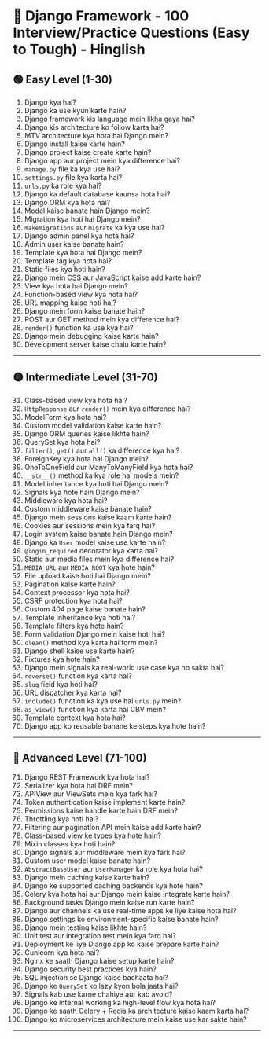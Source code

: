 # 🐍 Django Framework - 100 Interview/Practice Questions (Easy to Tough) - Hinglish

## 🟢 Easy Level (1-30)

1. Django kya hai?
2. Django ka use kyun karte hain?
3. Django framework kis language mein likha gaya hai?
4. Django kis architecture ko follow karta hai?
5. MTV architecture kya hota hai Django mein?
6. Django install kaise karte hain?
7. Django project kaise create karte hain?
8. Django app aur project mein kya difference hai?
9. `manage.py` file ka kya use hai?
10. `settings.py` file kya karta hai?
11. `urls.py` ka role kya hai?
12. Django ka default database kaunsa hota hai?
13. Django ORM kya hota hai?
14. Model kaise banate hain Django mein?
15. Migration kya hoti hai Django mein?
16. `makemigrations` aur `migrate` ka kya use hai?
17. Django admin panel kya hota hai?
18. Admin user kaise banate hain?
19. Template kya hota hai Django mein?
20. Template tag kya hota hai?
21. Static files kya hoti hain?
22. Django mein CSS aur JavaScript kaise add karte hain?
23. View kya hota hai Django mein?
24. Function-based view kya hota hai?
25. URL mapping kaise hoti hai?
26. Django mein form kaise banate hain?
27. POST aur GET method mein kya difference hai?
28. `render()` function ka use kya hai?
29. Django mein debugging kaise karte hain?
30. Development server kaise chalu karte hain?

---

## 🟡 Intermediate Level (31-70)

31. Class-based view kya hota hai?
32. `HttpResponse` aur `render()` mein kya difference hai?
33. ModelForm kya hota hai?
34. Custom model validation kaise karte hain?
35. Django ORM queries kaise likhte hain?
36. QuerySet kya hota hai?
37. `filter()`, `get()` aur `all()` ka difference kya hai?
38. ForeignKey kya hota hai Django mein?
39. OneToOneField aur ManyToManyField kya hota hai?
40. `__str__()` method ka kya role hai models mein?
41. Model inheritance kya hoti hai Django mein?
42. Signals kya hote hain Django mein?
43. Middleware kya hota hai?
44. Custom middleware kaise banate hain?
45. Django mein sessions kaise kaam karte hain?
46. Cookies aur sessions mein kya farq hai?
47. Login system kaise banate hain Django mein?
48. Django ka `User` model kaise use karte hain?
49. `@login_required` decorator kya karta hai?
50. Static aur media files mein kya difference hai?
51. `MEDIA_URL` aur `MEDIA_ROOT` kya hote hain?
52. File upload kaise hoti hai Django mein?
53. Pagination kaise karte hain?
54. Context processor kya hota hai?
55. CSRF protection kya hota hai?
56. Custom 404 page kaise banate hain?
57. Template inheritance kya hoti hai?
58. Template filters kya hote hain?
59. Form validation Django mein kaise hoti hai?
60. `clean()` method kya karta hai form mein?
61. Django shell kaise use karte hain?
62. Fixtures kya hote hain?
63. Django mein signals ka real-world use case kya ho sakta hai?
64. `reverse()` function kya karta hai?
65. `slug` field kya hoti hai?
66. URL dispatcher kya karta hai?
67. `include()` function ka kya use hai `urls.py` mein?
68. `as_view()` function kya karta hai CBV mein?
69. Template context kya hota hai?
70. Django app ko reusable banane ke steps kya hote hain?

---

## 🔴 Advanced Level (71-100)

71. Django REST Framework kya hota hai?
72. Serializer kya hota hai DRF mein?
73. APIView aur ViewSets mein kya fark hai?
74. Token authentication kaise implement karte hain?
75. Permissions kaise handle karte hain DRF mein?
76. Throttling kya hoti hai?
77. Filtering aur pagination API mein kaise add karte hain?
78. Class-based view ke types kya hote hain?
79. Mixin classes kya hoti hain?
80. Django signals aur middleware mein kya fark hai?
81. Custom user model kaise banate hain?
82. `AbstractBaseUser` aur `UserManager` ka role kya hota hai?
83. Django mein caching kaise karte hain?
84. Django ke supported caching backends kya hote hain?
85. Celery kya hota hai aur Django mein kaise integrate karte hain?
86. Background tasks Django mein kaise run karte hain?
87. Django aur channels ka use real-time apps ke liye kaise hota hai?
88. Django settings ko environment-specific kaise banate hain?
89. Django mein testing kaise likhte hain?
90. Unit test aur integration test mein kya farq hai?
91. Deployment ke liye Django app ko kaise prepare karte hain?
92. Gunicorn kya hota hai?
93. Nginx ke saath Django kaise setup karte hain?
94. Django security best practices kya hain?
95. SQL injection se Django kaise bachaata hai?
96. Django ke `QuerySet` ko lazy kyon bola jaata hai?
97. Signals kab use karne chahiye aur kab avoid?
98. Django ke internal working ka high-level flow kya hota hai?
99. Django ke saath Celery + Redis ka architecture kaise kaam karta hai?
100. Django ko microservices architecture mein kaise use kar sakte hain?

---




